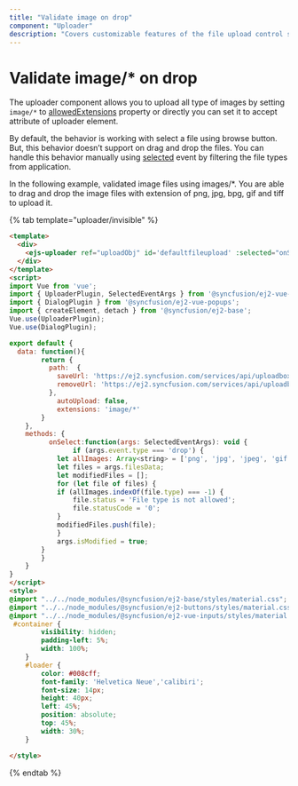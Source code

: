 ```yaml
---
title: "Validate image on drop"
component: "Uploader"
description: "Covers customizable features of the file upload control such as a preview image, invisible upload, progress bar, sort the file list and more."
---
```


# Validate image/* on drop

The uploader component allows you to upload all type of images by setting
`image/*` to [allowedExtensions](../../api/uploader/#allowedextensions) property or directly
you can set it to accept attribute of uploader element.

By default, the behavior is working with select a file using browse button. But, this behavior doesn’t support
on drag and drop the files. You can handle this behavior manually using [selected](../../api/uploader/#selected)
event by filtering the file types from application.

In the following example, validated image files using images/*. You are able to drag and drop the image files with extension of png, jpg, bpg, gif and tiff to upload it.

{% tab template="uploader/invisible" %}

```html
<template>
  <div>
    <ejs-uploader ref="uploadObj" id='defaultfileupload' :selected="onSelect" name="UploadFiles" :autoUpload="autoUpload" :asyncSettings= "path" :allowedExtensions="extensions"></ejs-uploader>
  </div>
</template>
<script>
import Vue from 'vue';
import { UploaderPlugin, SelectedEventArgs } from '@syncfusion/ej2-vue-inputs';
import { DialogPlugin } from '@syncfusion/ej2-vue-popups';
import { createElement, detach } from '@syncfusion/ej2-base';
Vue.use(UploaderPlugin);
Vue.use(DialogPlugin);

export default {
  data: function(){
        return {
          path:  {
            saveUrl: 'https://ej2.syncfusion.com/services/api/uploadbox/Save',
            removeUrl: 'https://ej2.syncfusion.com/services/api/uploadbox/Remove'
          },
            autoUpload: false,
            extensions: 'image/*'
        }
    },
    methods: {
          onSelect:function(args: SelectedEventArgs): void {
                if (args.event.type === 'drop') {
            let allImages: Array<string> = ['png', 'jpg', 'jpeg', 'gif', 'tiff', 'bpg'];
            let files = args.filesData;
            let modifiedFiles = [];
            for (let file of files) {
            if (allImages.indexOf(file.type) === -1) {
                file.status = 'File type is not allowed';
                file.statusCode = '0';
            }
            modifiedFiles.push(file);
            }
            args.isModified = true;
        }
        }
    }
}
</script>
<style>
@import "../../node_modules/@syncfusion/ej2-base/styles/material.css";
@import "../../node_modules/@syncfusion/ej2-buttons/styles/material.css";
@import "../../node_modules/@syncfusion/ej2-vue-inputs/styles/material.css";
 #container {
        visibility: hidden;
        padding-left: 5%;
        width: 100%;
    }
    #loader {
        color: #008cff;
        font-family: 'Helvetica Neue','calibiri';
        font-size: 14px;
        height: 40px;
        left: 45%;
        position: absolute;
        top: 45%;
        width: 30%;
    }

</style>
```

{% endtab %}
